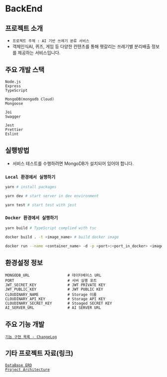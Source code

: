 # BackEnd

## 프로젝트 소개

- `프로젝트 주제 : AI 기반 쓰레기 분류 서비스`<br/>
- 객체인식AI, 퀴즈, 게임 등 다양한 컨텐츠를 통해 헷갈리는 쓰레기별 분리배출 정보를 제공하는 서비스입니다.

## 주요 개발 스택

```
Node.js
Express
TypeScript

MongoDB(mongodb Cloud)
Mongoose

Joi
Swagger

Jest
Prettier
Eslint
```

## 실행방법

- 서비스 테스트를 수행하려면 MongoDB가 설치되어 있어야 합니다.

### `Local 환경에서 실행하기`

```bash
yarn # install packages

yarn dev # start server in dev environment

yarn test # start test with jest
```

### `Docker 환경에서 실행하기`

```bash
yarn build # TypeScript complied with tsc

docker build . -t <image_name> # build docker image

docker run --name <container_name> -d -p <port>:<port_in_docker> <image_name> # run docker container with docker image
```

## 환경설정 정보

```
MONGODB_URL                 # 데이터베이스 URL
PORT                        # 서버 실행 포트
JWT_SECRET_KEY              # JWT PRIVATE KEY
JWT_PUBLIC_KEY              # JWT PUBLIC KEY
CLOUDINARY_NAME             # Storage 이름
CLOUDINARY_API_KEY          # Storage API KEY
CLOUDINARY_SECRET_KEY       # Stoaged SECRET KEY
AI_SERVER_URL               # AI SERVER URL
```

## 주요 기능 개발

[`기능 구현 목록 - ChangeLog`](https://github.com/RECYCLEZIP/topten/wiki/ChangeLog)

## 기타 프로젝트 자료(링크)

[`DataBase ERD`](https://github.com/RECYCLEZIP/topten/wiki/ERD-Image) <br/>
[`Project Architecture`](https://github.com/RECYCLEZIP/topten/wiki/Project-Architecture)
